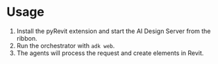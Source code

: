 # Usage

1. Install the pyRevit extension and start the AI Design Server from the ribbon.
2. Run the orchestrator with `adk web`.
3. The agents will process the request and create elements in Revit.
